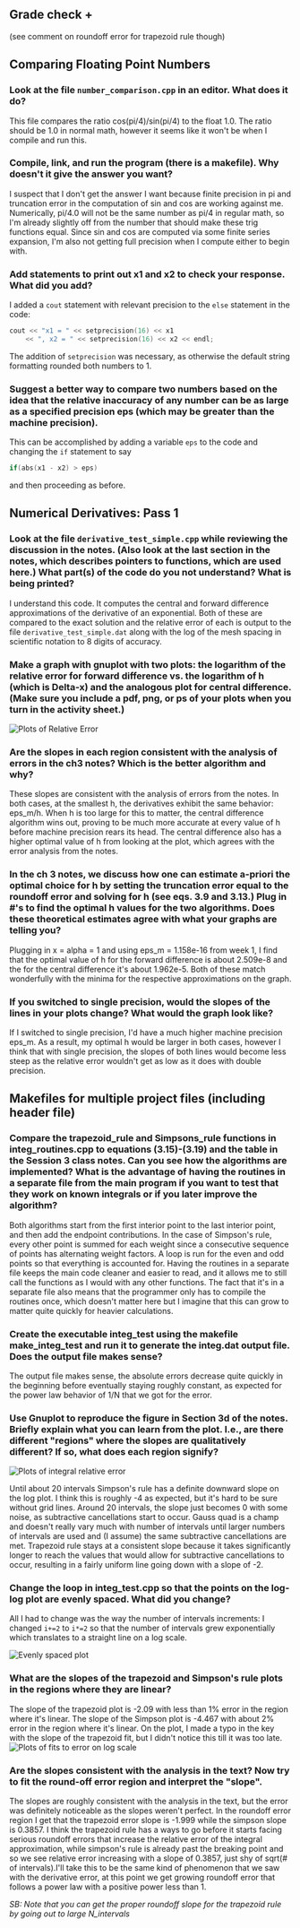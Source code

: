 
## Grade check +
(see comment on roundoff error for trapezoid rule though)
## Comparing Floating Point Numbers
### Look at the file `number_comparison.cpp` in an editor. What does it do?

This file compares the ratio cos(pi/4)/sin(pi/4) to the float 1.0. The ratio should be 1.0 in normal math, however it seems like it won't be when I compile and run this.

### Compile, link, and run the program (there is a makefile). Why doesn't it give the answer you want?

I suspect that I don't get the answer I want because finite precision in pi and truncation error in the computation of sin and cos are working against me. Numerically, pi/4.0 will not be the same number as pi/4 in regular math, so I'm already slightly off from the number that should make these trig functions equal. Since sin and cos are computed via some finite series expansion, I'm also not getting full precision when I compute either to begin with.

### Add statements to print out x1 and x2 to check your response. What did you add?

I added a `cout` statement with relevant precision to the `else` statement in the code:
```cpp
cout << "x1 = " << setprecision(16) << x1  
	<< ", x2 = " << setprecision(16) << x2 << endl;
```
The addition of `setprecision` was necessary, as otherwise the default string formatting rounded both numbers to 1.

### Suggest a better way to compare two numbers based on the idea that the relative inaccuracy of any number can be as large as a specified precision eps (which may be greater than the machine precision).

This can be accomplished by adding a variable `eps` to the code and changing the `if` statement to say
```cpp
if(abs(x1 - x2) > eps)
```
and then proceeding as before.

## Numerical Derivatives: Pass 1
### Look at the file `derivative_test_simple.cpp` while reviewing the discussion in the notes. (Also look at the last section in the notes, which describes pointers to functions, which are used here.) What part(s) of the code do you not understand? What is being printed?

I understand this code. It computes the central and forward difference approximations of the derivative of an exponential. Both of these are compared to the exact solution and the relative error of each is output to the file `derivative_test_simple.dat` along with the log of the mesh spacing in scientific notation to 8 digits of accuracy.

### Make a graph with gnuplot with two plots: the logarithm of the relative error for forward difference vs. the logarithm of h (which is Delta-x) and the analogous plot for central difference. (Make sure you include a pdf, png, or ps of your plots when you turn in the activity sheet.)

![Plots of Relative Error](https://github.com/psharma117/PHY480-Computational-Physics/blob/main/session_03/derivative_test_simple.png)

### Are the slopes in each region consistent with the analysis of errors in the ch3 notes? Which is the better algorithm and why?

These slopes are consistent with the analysis of errors from the notes. In both cases, at the smallest h, the derivatives exhibit the same behavior: eps_m/h. When h is too large for this to matter, the central difference algorithm wins out, proving to be much more accurate at every value of h before machine precision rears its head. The central difference also has a higher optimal value of h from looking at the plot, which agrees with the error analysis from the notes.

### In the ch 3 notes, we discuss how one can estimate a-priori the optimal choice for h by setting the truncation error equal to the roundoff error and solving for h (see eqs. 3.9 and 3.13.) Plug in #'s to find the optimal h values for the two algorithms. Does these theoretical estimates agree with what your graphs are telling you?

Plugging in x = alpha = 1 and using eps_m = 1.158e-16 from week 1, I find that the optimal value of h for the forward difference is about 2.509e-8 and the for the central difference it's about 1.962e-5. Both of these match wonderfully with the minima for the respective approximations on the graph.

### If you switched to single precision, would the slopes of the lines in your plots change? What would the graph look like?

If I switched to single precision, I'd have a much higher machine precision eps_m. As a result, my optimal h would be larger in both cases, however I think that with single precision, the slopes of both lines would become less steep as the relative error wouldn't get as low as it does with double precision.

## Makefiles for multiple project files (including header file)
### Compare the trapezoid_rule and Simpsons_rule functions in integ_routines.cpp to equations (3.15)-(3.19) and the table in the Session 3 class notes. Can you see how the algorithms are implemented? What is the advantage of having the routines in a separate file from the main program if you want to test that they work on known integrals or if you later improve the algorithm?

Both algorithms start from the first interior point to the last interior point, and then add the endpoint contributions. In the case of Simpson's rule, every other point is summed for each weight since a consecutive sequence of points has alternating weight factors. A loop is run for the even and odd points so that everything is accounted for. Having the routines in a separate file keeps the main code cleaner and easier to read, and it allows me to still call the functions as I would with any other functions. The fact that it's in a separate file also means that the programmer only has to compile the routines once, which doesn't matter here but I imagine that this can grow to matter quite quickly for heavier calculations.

### Create the executable integ_test using the makefile make_integ_test and run it to generate the integ.dat output file. Does the output file makes sense?

The output file makes sense, the absolute errors decrease quite quickly in the beginning before eventually staying roughly constant, as expected for the power law behavior of 1/N that we got for the error.

### Use Gnuplot to reproduce the figure in Section 3d of the notes. Briefly explain what you can learn from the plot. I.e., are there different "regions" where the slopes are qualitatively different? If so, what does each region signify?

![Plots of integral relative error](https://github.com/psharma117/PHY480-Computational-Physics/blob/main/session_03/integ_test.png)

Until about 20 intervals Simpson's rule has a definite downward slope on the log plot. I think this is roughly -4 as expected, but it's hard to be sure without grid lines. Around 20 intervals, the slope just becomes 0 with some noise, as subtractive cancellations start to occur. Gauss quad is a champ and doesn't really vary much with number of intervals until larger numbers of intervals are used and (I assume) the same subtractive cancellations are met. Trapezoid rule stays at a consistent slope because it takes significantly longer to reach the values that would allow for subtractive cancellations to occur, resulting in a fairly uniform line going down with a slope of -2.

### Change the loop in integ_test.cpp so that the points on the log-log plot are evenly spaced. What did you change?

All I had to change was the way the number of intervals increments: I changed `i+=2` to `i*=2` so that the number of intervals grew exponentially which translates to a straight line on a log scale.

![Evenly spaced plot](https://github.com/psharma117/PHY480-Computational-Physics/blob/main/session_03/even_integ_test.png)

### What are the slopes of the trapezoid and Simpson's rule plots in the regions where they are linear?

The slope of the trapezoid plot is -2.09 with less than 1% error in the region where it's linear. The slope of the Simpson plot is -4.467 with about 2% error in the region where it's linear. On the plot, I made a typo in the key with the slope of the trapezoid fit, but I didn't notice this till it was too late.
![Plots of fits to error on log scale](https://github.com/psharma117/PHY480-Computational-Physics/blob/main/session_03/fit_integ_test.png)

### Are the slopes consistent with the analysis in the text? Now try to fit the round-off error region and interpret the "slope".

The slopes are roughly consistent with the analysis in the text, but the error was definitely noticeable as the slopes weren't perfect. In the roundoff error region I get that the trapezoid error slope is -1.999 while the simpson slope is 0.3857. I think the trapezoid rule has a ways to go before it starts facing serious roundoff errors that increase the relative error of the integral approximation, while simpson's rule is already past the breaking point and so we see relative error increasing with a slope of 0.3857, just shy of sqrt(# of intervals).I'll take this to be the same kind of phenomenon that we saw with the derivative error, at this point we get growing roundoff error that follows a power law with a positive power less than 1.

*SB: Note that you can get the proper roundoff slope for the trapezoid rule by going out to large N_intervals*
